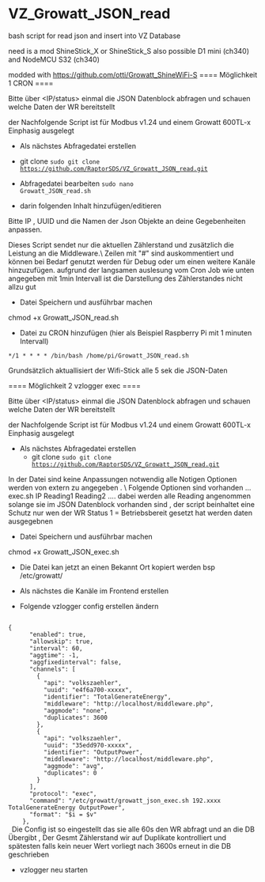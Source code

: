 # VZ_Growatt_JSON_read
bash script for read json and insert into VZ Database

need is a mod ShineStick_X or ShineStick_S 
also possible D1 mini (ch340) and NodeMCU S32 (ch340)

modded with 
https://github.com/otti/Growatt_ShineWiFi-S
==== Möglichkeit 1 CRON ====

Bitte über <IP/status> einmal die JSON Datenblock abfragen und schauen welche Daten der WR bereitstellt 

<note>der Nachfolgende Script ist für Modbus v1.24 und einem Growatt 600TL-x Einphasig ausgelegt </note>


  * Als nächstes Abfragedatei erstellen
 
  - git clone <code>sudo git clone https://github.com/RaptorSDS/VZ_Growatt_JSON_read.git</code>

  * Abfragedatei bearbeiten
<code>sudo nano Growatt_JSON_read.sh</code>

  * darin folgenden Inhalt hinzufügen/editieren

<note>Bitte IP , UUID und die Namen der Json Objekte an deine Gegebenheiten anpassen.</note>

Dieses Script sendet nur die aktuellen Zählerstand und zusätzlich die Leistung an die Middleware.\\
Zeilen mit "#" sind auskommentiert und können bei Bedarf genutzt werden für Debug oder um einen weitere Kanäle hinzuzufügen.
<note> aufgrund der langsamen auslesung vom Cron Job wie unten angegeben mit 1min Intervall ist die Darstellung des Zählerstandes nicht allzu gut </note>

  * Datei Speichern und ausführbar machen

   chmod +x Growatt_JSON_read.sh

  * Datei zu CRON hinzufügen (hier als Beispiel Raspberry Pi mit 1 minuten Intervall)

<code>*/1 * * * * /bin/bash /home/pi/Growatt_JSON_read.sh</code>

Grundsätzlich aktuallisiert der Wifi-Stick alle 5 sek die JSON-Daten  

==== Möglichkeit 2 vzlogger exec ====



Bitte über <IP/status> einmal die JSON Datenblock abfragen und schauen welche Daten der WR bereitstellt 

<note>der Nachfolgende Script ist für Modbus v1.24 und einem Growatt 600TL-x Einphasig ausgelegt </note>


  * Als nächstes Abfragedatei erstellen
    - git clone <code>sudo git clone https://github.com/RaptorSDS/VZ_Growatt_JSON_read.git</code>

<note> In der Datei sind keine Anpassungen notwendig alle Notigen Optionen werden von extern zu angegeben . \\
Folgende Optionen sind vorhanden ... exec.sh IP Reading1 Reading2 .... dabei werden alle Reading angenommen solange sie im JSON Datenblock vorhanden sind , der script beinhaltet eine Schutz nur wen der WR Status 1 = Betriebsbereit gesetzt hat werden daten ausgegebnen
</note>

  * Datei Speichern und ausführbar machen

   chmod +x Growatt_JSON_exec.sh
   
  * Die Datei kan jetzt an einen Bekannt Ort kopiert werden bsp /etc/growatt/

  * Als nächstes die Kanäle im Frontend erstellen

  * Folgende vzlogger config erstellen ändern
<code>
{
      "enabled": true,
      "allowskip": true,
      "interval": 60,
      "aggtime": -1,
      "aggfixedinterval": false,
      "channels": [
        {
          "api": "volkszaehler",
          "uuid": "e4f6a700-xxxxx",
          "identifier": "TotalGenerateEnergy",
          "middleware": "http://localhost/middleware.php",
          "aggmode": "none",
          "duplicates": 3600
        },
        {
          "api": "volkszaehler",
          "uuid": "35edd970-xxxxx",
          "identifier": "OutputPower",
          "middleware": "http://localhost/middleware.php",
          "aggmode": "avg",
          "duplicates": 0
        }
      ],
      "protocol": "exec",
      "command": "/etc/growatt/growatt_json_exec.sh 192.xxxx TotalGenerateEnergy OutputPower",
      "format": "$i = $v"
    },
 </code>
<note>Die Config ist so eingestellt das sie alle 60s den WR abfragt und an die DB Übergibt , Der Gesmt Zählerstand wir auf Duplikate kontrolliert und spätesten falls kein neuer Wert vorliegt nach 3600s erneut in die DB geschrieben</note>

  * vzlogger neu starten
